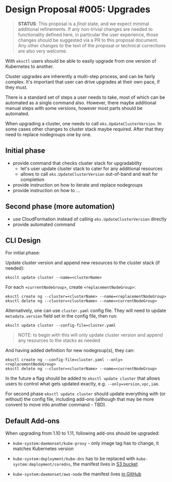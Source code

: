 # Design Proposal #005: Upgrades

> **STATUS**: This proposal is a _final_ state, and we expect minimal additional refinements.
> If any non-trivial changes are needed to functionality defined here, in particular the user
> experience, those changes should be suggested via a PR to this proposal document.
> Any other changes to the text of the proposal or technical corrections are also very welcome.

With `eksctl` users should be able to easily upgrade from one version of Kubernetes to another.

Cluster upgrades are inherently a multi-step process, and can be fairly complex. It's important
that user can drive upgrades at their own pace, if they must.

There is a standard set of steps a user needs to take, most of which can be automated as a single
command also. However, there maybe additional manual steps with some versions, however most parts
should be automated.

When upgrading a cluster, one needs to call `eks.UpdateClusterVersion`. In some cases other changes
to cluster stack maybe required. After that they need to replace nodegroups one by one. 

## Initial phase

- provide command that checks cluster stack for upgradability
  - let's user update cluster stack to cater for any additional resources
  - allows to call `eks.UpdateClusterVersion` out-of-band and wait for completion
- provide instruction on how to iterate and replace nodegroups
- provide instruction on how to ...

## Second phase (more automation)

- use CloudFormation instead of calling `eks.UpdateClusterVersion` directly
- provide automated command

## CLI Design

For initial phase:

Update cluster version and append new resources to the cluster stack (if needed):
```
eksclt update cluster --name=<clusterName>
```

For each `<currentNodeGroup>`, create `<replacementNodeGroup>`:
```
eksctl create ng --cluster=<clusterName> --name=<replacementNodeGroup>
eksctl delete ng --cluster=<clusterName> --name=<currentNodeGroup>
```

Alternatively, one can use `cluster.yaml` config file.
They will need to update `metadata.version` field set in the config file, then run:
```
eksclt update cluster --config-file=cluster.yaml
```
> NOTE: to begin with this will only update cluster version and append any resources
> to the stacks as needed

And having added definition for new nodegroup(s), they can:
```
eksctl create ng --config-file=cluster.yaml --only=<replacementNodeGroup>
eksctl delete ng --cluster=<clusterName> --name=<currentNodeGroup>
```

In the future a flag should be added to `eksctl update cluster` that allows users to
control what gets updated exactly, e.g. `--only=version,vpc,iam`.

For second phase `eksctl update cluster` should update everything with (or without) the
config file, including add-ons (although that may be more convent to move into another
command - TBD).

## Default Add-ons

When upgrading from 1.10 to 1.11, following add-ons should be upgraded:

- `kube-system:daemonset/kube-proxy` - only image tag has to change, it matches Kubernetes version

- `kube-system:deployment/kube-dns` has to be replaced with `kube-system:deployment/coredns`, the manifest lives in [S3 bucket](https://amazon-eks.s3-us-west-2.amazonaws.com)
- `kube-system:daemonset/aws-node` the manifest lives [in GitHub](https://github.com/aws/amazon-vpc-cni-k8s/tree/master/config)